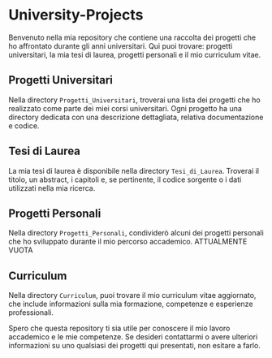 # University-Projects

Benvenuto nella mia repository che contiene una raccolta dei progetti che ho affrontato durante gli anni universitari. Qui puoi trovare: progetti universitari, la mia tesi di laurea, progetti personali e il mio curriculum vitae.

## Progetti Universitari

Nella directory `Progetti_Universitari`, troverai una lista dei progetti che ho realizzato come parte dei miei corsi universitari. Ogni progetto ha una directory dedicata con una descrizione dettagliata, relativa documentazione e codice.
## Tesi di Laurea

La mia tesi di laurea è disponibile nella directory `Tesi_di_Laurea`. Troverai il titolo, un abstract, i capitoli e, se pertinente, il codice sorgente o i dati utilizzati nella mia ricerca.

## Progetti Personali

Nella directory `Progetti_Personali`, condividerò alcuni dei progetti personali che ho sviluppato durante il mio percorso accademico.
ATTUALMENTE VUOTA

## Curriculum

Nella directory `Curriculum`, puoi trovare il mio curriculum vitae aggiornato, che include informazioni sulla mia formazione, competenze e esperienze professionali.

Spero che questa repository ti sia utile per conoscere il mio lavoro accademico e le mie competenze. Se desideri contattarmi o avere ulteriori informazioni su uno qualsiasi dei progetti qui presentati, non esitare a farlo.

